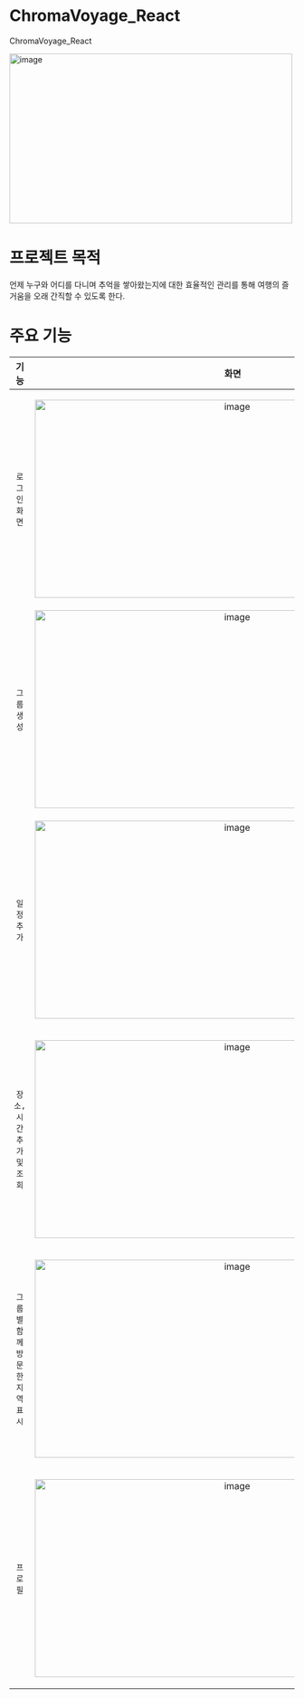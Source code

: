# ChromaVoyage_React
ChromaVoyage_React

<img width="500" height="300" alt="image" src="https://github.com/ChromaVoyage/ChromaVoyage_Spring/assets/121854089/cd471648-d0b3-4073-843e-c04a1fa8d2fe">

# 프로젝트 목적
언제 누구와 어디를 다니며 추억을 쌓아왔는지에 대한 효율적인 관리를 통해 여행의 즐거움을 오래 간직할 수 있도록 한다.

# 주요 기능
|기능|화면|
|:---------:|:---------:|
`로그인화면` | <p align="center"><img width="700" height="350" alt="image" src="https://github.com/ChromaVoyage/ChromaVoyage_Spring/assets/121854089/c27c36d8-1744-401b-8d2d-3119e72df191"></p>
`그룹생성` | <img width="700" height="350" alt="image" src="https://github.com/ChromaVoyage/ChromaVoyage_Spring/assets/121854089/65af76c1-ef3c-4271-8def-70a9a784c554">
`일정추가` | <p align="center"><img width="700" height="350" alt="image" src="https://github.com/ChromaVoyage/ChromaVoyage_Spring/assets/121854089/189ce27d-cba7-4b3c-a3a9-1024834b20fc"></p>
`장소,시간 추가 및 조회` | <p align="center"><img width="700" height="350" alt="image" src="https://github.com/ChromaVoyage/ChromaVoyage_Spring/assets/121854089/8a2a0642-474f-4bc5-87c4-81357c55d6b4"></p>
`그룹 별 함께 방문한 지역 표시` | <p align="center"><img width="700" height="350"  alt="image" src="https://github.com/ChromaVoyage/ChromaVoyage_Spring/assets/121854089/14841944-f3d4-4530-8d87-87b528321ab3"></p>
`프로필` | <p align="center"><img width="700" height="350"  alt="image" src="https://github.com/ChromaVoyage/ChromaVoyage_Spring/assets/121854089/f99f3672-6025-40e9-8bae-d80b1794e89d"></p>


